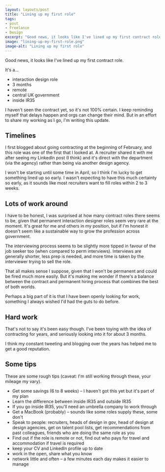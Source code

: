 ```yaml
---
layout: layouts/post
title: "Lining up my first role"
tags:
- post
- Freelance
- Design
excerpt: "Good news, it looks like I've lined up my first contract role."
image: "lining-up-my-first-role.png"
image-alt: "Lining up my first role"
---
```


Good news, it looks like I've lined up my first contract role. 

It's a…

- interaction design role
- 3 months
- remote
- central UK government 
- inside IR35

I haven't seen the contract yet, so it's not 100% certain. I keep reminding myself that delays happen and orgs can change their mind. But in an effort to share my working as I go, I'm writing this update.

## Timelines

I first blogged about going contracting at the beginning of February, and this role was one of the first that I looked at. A recruiter shared it with me after seeing my LinkedIn post (I think) and it's direct with the department (via the agency) rather than being via another design agency.

I won't be starting until some time in April, so I think I'm lucky to get something lined up so early. I wasn't expecting to have this much certainty so early, as it sounds like most recruiters want to fill roles within 2 to 3 weeks.

## Lots of work around

I have to be honest, I was surprised at how many contract roles there seems to be, given that permanent interaction designer roles seem very rare at the moment. It's great for me and others in my position, but if I'm honest it doesn't seem like a sustainable way to grow the profession across government.

The interviewing process seems to be slightly more tipped in favour of the job seeker too (when compared to perm interviews). Interviews are generally shorter, less prep is needed, and more time is taken by the interviewer trying to sell the role.

That all makes sense I suppose, given that I won't be permanent and could be fired much more easily. But it's making me wonder if there's a balance between the contract and permanent hiring process that combines the best of both worlds.

Perhaps a big part of it is that I have been openly looking for work, something I always wished I'd had the guts to do before.

## Hard work

That's not to say it's been easy though. I've been toying with the idea of contracting for years, and seriously looking into it for about 3 months.

I think my constant tweeting and blogging over the years has helped me to get a good reputation.

## Some tips

These are some rough tips (caveat: I'm still working through these, your mileage my vary).

- Get some savings (6 to 8 weeks) – I haven't got this yet but it's part of my plan
- Learn the difference between inside IR35 and outside IR35
- If you go inside IR35, you'll need an umbrella company to work through
- Get a MacBook (probably) – sounds like some roles supply these, some don't
- Speak to people: recruiters, heads of design in gov, head of design at design agencies, get on talent pool lists, get recommendations from past colleagues, friends who are doing the same role as you 
- Find out if the role is remote or not, find out who pays for travel and accommodation if travel is required
- keep your CV and LinkedIn profile up to date
- work in the open, share what you know
- network little and often – a few minutes each day makes it easier to manage